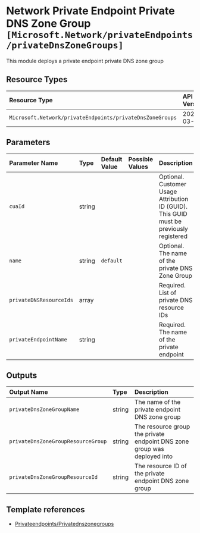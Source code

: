 # Network Private Endpoint Private DNS Zone Group `[Microsoft.Network/privateEndpoints/privateDnsZoneGroups]`

This module deploys a private endpoint private DNS zone group

## Resource Types

| Resource Type | API Version |
| :-- | :-- |
| `Microsoft.Network/privateEndpoints/privateDnsZoneGroups` | 2021-03-01 |

## Parameters

| Parameter Name | Type | Default Value | Possible Values | Description |
| :-- | :-- | :-- | :-- | :-- |
| `cuaId` | string |  |  | Optional. Customer Usage Attribution ID (GUID). This GUID must be previously registered |
| `name` | string | `default` |  | Optional. The name of the private DNS Zone Group |
| `privateDNSResourceIds` | array |  |  | Required. List of private DNS resource IDs |
| `privateEndpointName` | string |  |  | Required. The name of the private endpoint |

## Outputs

| Output Name | Type | Description |
| :-- | :-- | :-- |
| `privateDnsZoneGroupName` | string | The name of the private endpoint DNS zone group |
| `privateDnsZoneGroupResourceGroup` | string | The resource group the private endpoint DNS zone group was deployed into |
| `privateDnsZoneGroupResourceId` | string | The resource ID of the private endpoint DNS zone group |

## Template references

- [Privateendpoints/Privatednszonegroups](https://docs.microsoft.com/en-us/azure/templates/Microsoft.Network/2021-03-01/privateEndpoints/privateDnsZoneGroups)
